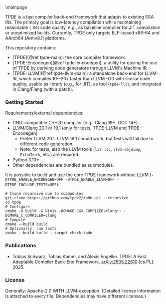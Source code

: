 \mainpage

TPDE is a fast compiler back-end framework that adapts to existing SSA IRs.
The primary goal is low-latency compilation while maintaining reasonable (`-O0`) code quality, e.g., as baseline compiler for JIT compilation or unoptimized builds.
Currently, TPDE only targets ELF-based x86-64 and AArch64 (Armv8.1) platforms.

This repository contains:

- [TPDE](@ref tpde-main): the core compiler framework.
- [TPDE-Encodegen](@ref tpde-encodegen): a utility for easing the use of TPDE by deriving code generators through LLVM's Machine IR.
- [TPDE-LLVM](@ref tpde-llvm-main): a standalone back-end for LLVM-IR, which compiles 10--20x faster than LLVM -O0 with similar code quality, usable as library (e.g., for JIT), as tool (`tpde-llc`), and integrated in Clang/Flang (with a patch).

### Getting Started

Requirements/external dependencies:

- GNU-compatible C++20 compiler (e.g., Clang 19+, GCC 14+)
- LLVM/Clang 20.1 or 19.1 (only for tests, TPDE-LLVM and TPDE-Encodegen)
  - Prefer LLVM 20.1. LLVM 19.1 should work, but tests will fail due to different code generation.
  - Note: for tests, also the LLVM tools (`lit`, `llc`, `llvm-objdump`, `FileCheck`, etc.) are required.
- Python 3.10+
- Other dependencies are bundled as submodules.

It is possible to build and use the core TPDE framework without LLVM (`-DTPDE_ENABLE_ENCODEGEN=OFF -DTPDE_ENABLE_LLVM=OFF -DTPDE_INCLUDE_TESTS=OFF`).

```shell
# Clone recursive due to submodules
git clone https://github.com/tpde2/tpde.git --recursive
cd tpde
# Configure
cmake -B build -G Ninja -DCMAKE_CXX_COMPILER=clang++ -DCMAKE_C_COMPILER=clang
# Compile
cmake --build build
# Optionally: run tests
cmake --build build --target check-tpde
```

### Publications

- Tobias Schwarz, Tobias Kamm, and Alexis Engelke. TPDE: A Fast Adaptable Compiler Back-End Framework. [arXiv:2505.22610](https://arxiv.org/abs/2505.22610) [cs.PL]. 2025.

### License

Generally: Apache-2.0 WITH LLVM-exception. (Detailed license information is attached to every file. Dependencies may have different licenses.)
